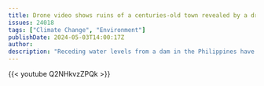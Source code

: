 ```yaml
---
title: Drone video shows ruins of a centuries-old town revealed by a dried dam
issues: 24018
tags: ["Climate Change", "Environment"]
publishDate: 2024-05-03T14:00:17Z
author: 
description: "Receding water levels from a dam in the Philippines have revealed the ruins of a centuries-old town that has become a tourist attraction."
---
```


{{< youtube Q2NHkvzZPQk >}}